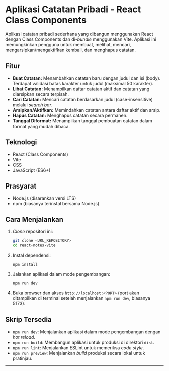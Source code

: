 # Aplikasi Catatan Pribadi - React Class Components

Aplikasi catatan pribadi sederhana yang dibangun menggunakan React dengan Class Components dan di-*bundle* menggunakan Vite. Aplikasi ini memungkinkan pengguna untuk membuat, melihat, mencari, mengarsipkan/mengaktifkan kembali, dan menghapus catatan.

## Fitur

* **Buat Catatan:** Menambahkan catatan baru dengan judul dan isi (body). Terdapat validasi batas karakter untuk judul (maksimal 50 karakter).
* **Lihat Catatan:** Menampilkan daftar catatan aktif dan catatan yang diarsipkan secara terpisah.
* **Cari Catatan:** Mencari catatan berdasarkan judul (case-insensitive) melalui *search bar*.
* **Arsipkan/Aktifkan:** Memindahkan catatan antara daftar aktif dan arsip.
* **Hapus Catatan:** Menghapus catatan secara permanen.
* **Tanggal Diformat:** Menampilkan tanggal pembuatan catatan dalam format yang mudah dibaca.

## Teknologi

* React (Class Components)
* Vite
* CSS
* JavaScript (ES6+)

## Prasyarat

* Node.js (disarankan versi LTS)
* npm (biasanya terinstal bersama Node.js)

## Cara Menjalankan

1.  *Clone* repositori ini:
    ```bash
    git clone <URL_REPOSITORY>
    cd react-notes-vite
    ```
2.  Instal dependensi:
    ```bash
    npm install
    ```
3.  Jalankan aplikasi dalam mode pengembangan:
    ```bash
    npm run dev
    ```
4.  Buka browser dan akses `http://localhost:<PORT>` (port akan ditampilkan di terminal setelah menjalankan `npm run dev`, biasanya 5173).

## Skrip Tersedia

* `npm run dev`: Menjalankan aplikasi dalam mode pengembangan dengan *hot reload*.
* `npm run build`: Membangun aplikasi untuk produksi di direktori `dist`.
* `npm run lint`: Menjalankan ESLint untuk memeriksa *code style*.
* `npm run preview`: Menjalankan *build* produksi secara lokal untuk pratinjau.

---